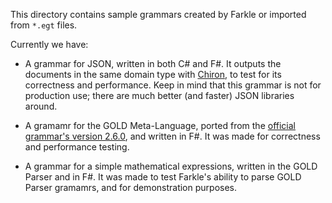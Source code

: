 This directory contains sample grammars created by Farkle or imported from `*.egt` files.

Currently we have:

* A grammar for JSON, written in both C# and F#. It outputs the documents in the same domain type with [Chiron](https://github.com/xyncro/chiron), to test for its correctness and performance. Keep in mind that this grammar is not for production use; there are much better (and faster) JSON libraries around.

* A gramamr for the GOLD Meta-Language, ported from the [official grammar's version 2.6.0](http://www.goldparser.org/grammars/index.htm), and written in F#. It was made for correctness and performance testing.

* A grammar for a simple mathematical expressions, written in the GOLD Parser and in F#. It was made to test Farkle's ability to parse GOLD Parser gramamrs, and for demonstration purposes.
